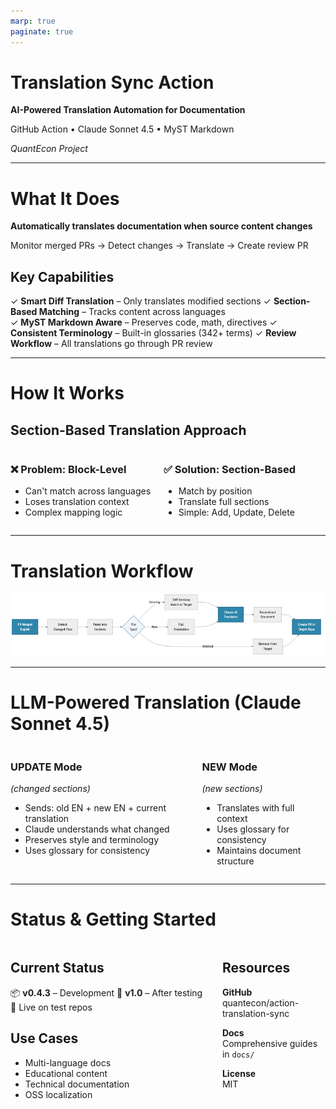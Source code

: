 ```yaml
---
marp: true
paginate: true
---
```


<style>
.columns {
  display: grid;
  grid-template-columns: 1fr 1fr;
  gap: 2em;
}
</style>

<!-- _class: lead -->

# Translation Sync Action

**AI-Powered Translation Automation for Documentation**

GitHub Action • Claude Sonnet 4.5 • MyST Markdown

_QuantEcon Project_

---

# What It Does

**Automatically translates documentation when source content changes**

Monitor merged PRs → Detect changes → Translate → Create review PR

## Key Capabilities

✓ **Smart Diff Translation** – Only translates modified sections
✓ **Section-Based Matching** – Tracks content across languages  
✓ **MyST Markdown Aware** – Preserves code, math, directives
✓ **Consistent Terminology** – Built-in glossaries (342+ terms)
✓ **Review Workflow** – All translations go through PR review

---

# How It Works

## Section-Based Translation Approach

<div class="columns">
<div>

### ❌ Problem: Block-Level

- Can't match across languages
- Loses translation context
- Complex mapping logic

</div>
<div>

### ✅ Solution: Section-Based

- Match by position
- Translate full sections
- Simple: Add, Update, Delete

</div>
</div>

---

# Translation Workflow

![width:1100px](diagrams/workflow.png)

---

# LLM-Powered Translation (Claude Sonnet 4.5)

<div class="columns">
<div>

### UPDATE Mode
_(changed sections)_

- Sends: old EN + new EN + current translation
- Claude understands what changed
- Preserves style and terminology
- Uses glossary for consistency

</div>
<div>

### NEW Mode
_(new sections)_

- Translates with full context
- Uses glossary for consistency
- Maintains document structure

</div>
</div>

---

# Status & Getting Started

<div class="columns">
<div>

## Current Status

📦 **v0.4.3** – Development
🎯 **v1.0** – After testing
🧪 Live on test repos

## Use Cases

- Multi-language docs
- Educational content
- Technical documentation
- OSS localization

</div>
<div>

## Resources

**GitHub**  
quantecon/action-translation-sync

**Docs**  
Comprehensive guides in `docs/`

**License**  
MIT

</div>
</div>
